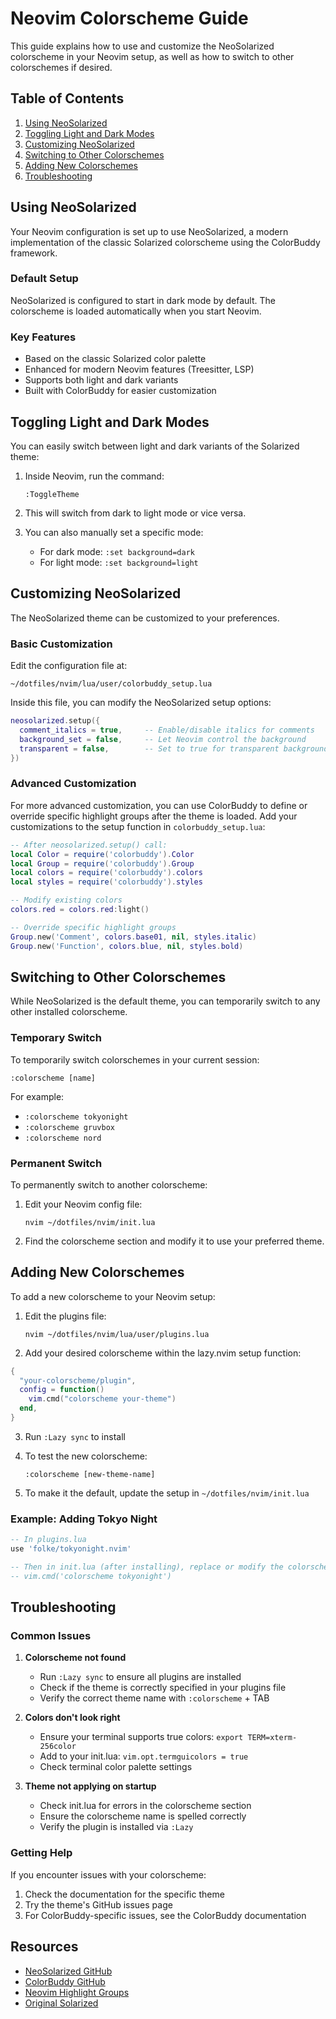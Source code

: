 # Neovim Colorscheme Guide

This guide explains how to use and customize the NeoSolarized colorscheme in your Neovim setup, as well as how to switch to other colorschemes if desired.

## Table of Contents

1. [Using NeoSolarized](#using-neosolarized)
2. [Toggling Light and Dark Modes](#toggling-light-and-dark-modes)
3. [Customizing NeoSolarized](#customizing-neosolarized)
4. [Switching to Other Colorschemes](#switching-to-other-colorschemes)
5. [Adding New Colorschemes](#adding-new-colorschemes)
6. [Troubleshooting](#troubleshooting)

## Using NeoSolarized

Your Neovim configuration is set up to use NeoSolarized, a modern implementation of the classic Solarized colorscheme using the ColorBuddy framework.

### Default Setup

NeoSolarized is configured to start in dark mode by default. The colorscheme is loaded automatically when you start Neovim.

### Key Features

- Based on the classic Solarized color palette
- Enhanced for modern Neovim features (Treesitter, LSP)
- Supports both light and dark variants
- Built with ColorBuddy for easier customization

## Toggling Light and Dark Modes

You can easily switch between light and dark variants of the Solarized theme:

1. Inside Neovim, run the command:
   ```
   :ToggleTheme
   ```

2. This will switch from dark to light mode or vice versa.

3. You can also manually set a specific mode:
   - For dark mode: `:set background=dark`
   - For light mode: `:set background=light`

## Customizing NeoSolarized

The NeoSolarized theme can be customized to your preferences.

### Basic Customization

Edit the configuration file at:
```
~/dotfiles/nvim/lua/user/colorbuddy_setup.lua
```

Inside this file, you can modify the NeoSolarized setup options:

```lua
neosolarized.setup({
  comment_italics = true,     -- Enable/disable italics for comments
  background_set = false,     -- Let Neovim control the background
  transparent = false,        -- Set to true for transparent background
})
```

### Advanced Customization

For more advanced customization, you can use ColorBuddy to define or override specific highlight groups after the theme is loaded. Add your customizations to the setup function in `colorbuddy_setup.lua`:

```lua
-- After neosolarized.setup() call:
local Color = require('colorbuddy').Color
local Group = require('colorbuddy').Group
local colors = require('colorbuddy').colors
local styles = require('colorbuddy').styles

-- Modify existing colors
colors.red = colors.red:light()

-- Override specific highlight groups
Group.new('Comment', colors.base01, nil, styles.italic)
Group.new('Function', colors.blue, nil, styles.bold)
```

## Switching to Other Colorschemes

While NeoSolarized is the default theme, you can temporarily switch to any other installed colorscheme.

### Temporary Switch

To temporarily switch colorschemes in your current session:

```
:colorscheme [name]
```

For example:
- `:colorscheme tokyonight`
- `:colorscheme gruvbox`
- `:colorscheme nord`

### Permanent Switch

To permanently switch to another colorscheme:

1. Edit your Neovim config file:
   ```
   nvim ~/dotfiles/nvim/init.lua
   ```

2. Find the colorscheme section and modify it to use your preferred theme.

## Adding New Colorschemes

To add a new colorscheme to your Neovim setup:

1. Edit the plugins file:
   ```
   nvim ~/dotfiles/nvim/lua/user/plugins.lua
   ```

2. Add your desired colorscheme within the lazy.nvim setup function:

```lua
{
  "your-colorscheme/plugin",
  config = function()
    vim.cmd("colorscheme your-theme")
  end,
}
```

3. Run `:Lazy sync` to install

4. To test the new colorscheme:
   ```
   :colorscheme [new-theme-name]
   ```

5. To make it the default, update the setup in `~/dotfiles/nvim/init.lua`

### Example: Adding Tokyo Night

```lua
-- In plugins.lua
use 'folke/tokyonight.nvim'

-- Then in init.lua (after installing), replace or modify the colorscheme section:
-- vim.cmd('colorscheme tokyonight')
```

## Troubleshooting

### Common Issues

1. **Colorscheme not found**
   - Run `:Lazy sync` to ensure all plugins are installed
   - Check if the theme is correctly specified in your plugins file
   - Verify the correct theme name with `:colorscheme` + TAB

2. **Colors don't look right**
   - Ensure your terminal supports true colors: `export TERM=xterm-256color`
   - Add to your init.lua: `vim.opt.termguicolors = true`
   - Check terminal color palette settings

3. **Theme not applying on startup**
   - Check init.lua for errors in the colorscheme section
   - Ensure the colorscheme name is spelled correctly
   - Verify the plugin is installed via `:Lazy`

### Getting Help

If you encounter issues with your colorscheme:

1. Check the documentation for the specific theme
2. Try the theme's GitHub issues page
3. For ColorBuddy-specific issues, see the ColorBuddy documentation

## Resources

- [NeoSolarized GitHub](https://github.com/svrana/neosolarized.nvim)
- [ColorBuddy GitHub](https://github.com/tjdevries/colorbuddy.nvim)
- [Neovim Highlight Groups](https://neovim.io/doc/user/syntax.html#highlight-groups)
- [Original Solarized](https://ethanschoonover.com/solarized/) 
